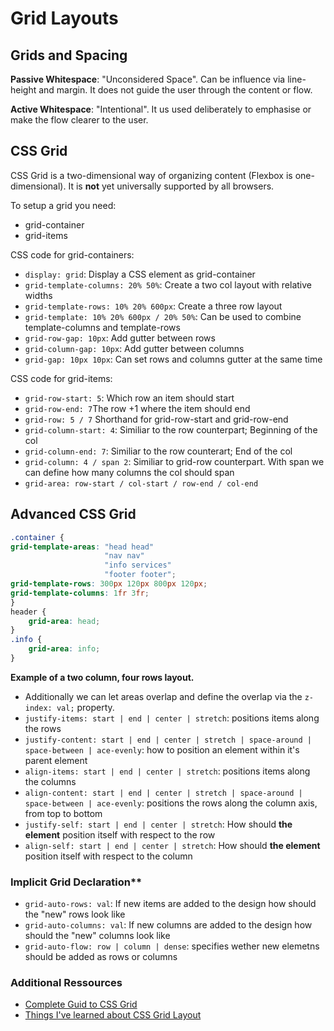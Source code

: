 # Grid Layouts

## Grids and Spacing

**Passive Whitespace**: "Unconsidered Space". Can be influence via line-height and margin. It does not guide the user through the content or flow.

**Active Whitespace**: "Intentional". It us used deliberately to emphasise or make the flow clearer to the user.

## CSS Grid

CSS Grid is a two-dimensional way of organizing content (Flexbox is one-dimensional). It is **not** yet universally supported by all browsers.

To setup a grid you need:

* grid-container
* grid-items

CSS code for grid-containers:

* `display: grid`: Display a CSS element as grid-container
* `grid-template-columns: 20% 50%`: Create a two col layout with relative widths
* `grid-template-rows: 10% 20% 600px`: Create a three row layout
* `grid-template: 10% 20% 600px / 20% 50%`: Can be used to combine template-columns and template-rows
* `grid-row-gap: 10px`: Add gutter between rows
* `grid-column-gap: 10px`: Add gutter between columns
* `grid-gap: 10px 10px`: Can set rows and columns gutter at the same time

CSS code for grid-items:

* `grid-row-start: 5`: Which row an item should start
* `grid-row-end: 7`The row +1 where the item should end
* `grid-row: 5 / 7` Shorthand for grid-row-start and grid-row-end
* `grid-column-start: 4`: Similiar to the row counterpart; Beginning of the col
* `grid-column-end: 7`: Similiar to the row counterart; End of the col
* `grid-column: 4 / span 2`: Similiar to grid-row counterpart. With span we can define how many columns the col should span
* `grid-area: row-start / col-start / row-end / col-end`

## Advanced CSS Grid

```css
.container {
grid-template-areas: "head head"
                     "nav nav"
                     "info services"
                     "footer footer";
grid-template-rows: 300px 120px 800px 120px;
grid-template-columns: 1fr 3fr;
}
header {
    grid-area: head;
}
.info {
    grid-area: info;
}

```

**Example of a two column, four rows layout.**

* Additionally we can let areas overlap and define the overlap via the `z-index: val;` property.
* `justify-items: start | end | center | stretch`: positions items along the rows
* `justify-content: start | end | center | stretch | space-around | space-between | ace-evenly`: how to position an element within it's parent element
* `align-items: start | end | center | stretch`: positions items along the columns
* `align-content: start | end | center | stretch | space-around | space-between | ace-evenly`: positions the rows along the column axis, from top to bottom
* `justify-self: start | end | center | stretch`: How should **the element** position itself with respect to the row
* `align-self: start | end | center | stretch`: How should **the element** position itself with respect to the column

### Implicit Grid Declaration**

* `grid-auto-rows: val`: If new items are added to the design how should the "new" rows look like
* `grid-auto-columns: val`: If new columns are added to the design how should the "new" columns look like
* `grid-auto-flow: row | column | dense`: specifies wether new elemetns should be added as rows or columns

### Additional Ressources

* [Complete Guid to CSS Grid](https://css-tricks.com/snippets/css/complete-guide-grid/)
* [Things I've learned about CSS Grid Layout](https://css-tricks.com/things-ive-learned-css-grid-layout/)
